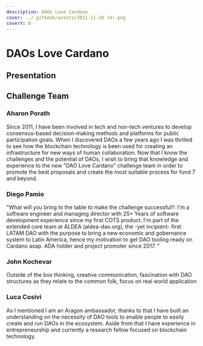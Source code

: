 ```yaml
---
description: DAOs Love Cardano
cover: ../.gitbook/assets/2021-11-24 (4).png
coverY: 0
---
```


# DAOs Love Cardano

## Presentation



## Challenge Team

### Aharon Porath

Since 2011, I have been involved in tech and non-tech ventures to develop consensus-based decision-making methods and platforms for public participation goals. When I discovered DAOs a few years ago I was thrilled to see how the blockchain technology is been used for creating an infrastructure for new ways of human collaboration. Now that I know the challenges and the potential of DAOs, I wish to bring that knowledge and experience to the new "DAO Love Cardano" challenge team in order to promote the best proposals and create the most suitable process for fund 7 and beyond.

### Diego Pamio

"What will you bring to the table to make the challenge successful?: I'm a software engineer and managing director with 25+ Years of software development experience since my first COTS product. I'm part of the extended core team at ALDEA (aldea-dao.org), the -yet incipient- first LATAM DAO with the purpose to bring a new economic and gobernance system to Latin America, hence my motivation to get DAO tooling ready on Cardano asap. ADA holder and project promoter since 2017. "

### John Kochevar

Outside of the box thinking, creative communication, fascination with DAO structures as they relate to the common folk, focus on real world application

### Luca Cosivi

As I mentioned I am an Aragon ambassador, thanks to that I have built an understanding on the necessity of DAO tools to enable people to easily create and run DAOs in the ecosystem. Aside from that I have experience in entrepreneurship and currently a research fellow focused on blockchain technology.
